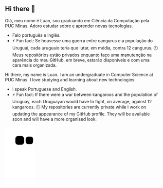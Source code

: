 ## Hi there 👋


Olá, meu nome é Luan, sou graduando em Ciência da Computação pela PUC Minas. Adoro estudar sobre e aprender novas tecnologias.
- Falo português e inglês. 
- ⚡ Fun fact: Se houvesse uma guerra entre cangurus e a população do Uruguai, cada uruguaio teria que lutar, em média, contra 12 cangurus.
🕘 Meus repositórios estão privados enquanto faço uma manutenção na aparência do meu GitHub, em breve, estarão disponíveis e com uma cara mais organizada. 



Hi there, my name is Luan. I am an undergraduate in Computer Science at PUC Minas. I love studying and learning about new technologies.
- I speak Portuguese and English.
- ⚡ Fun fact: If there were a war between kangaroos and the population of Uruguay, each Uruguayan would have to fight, on average, against 12 kangaroos.
🕘 My repositories are currently private while I work on updating the appearance of my GitHub profile. They will be available soon and will have a more organised look.


<!--
**LuanCarrieiros/LuanCarrieiros** is a ✨ _special_ ✨ repository because its `README.md` (this file) appears on your GitHub profile.
Estou disponível em ![image](https://github.com/user-attachments/assets/f3f88e4f-c39c-458c-af0e-27667f892d39) ![flag-united-kingdom_1f1ec-1f1e7](https://github.com/user-attachments/assets/b004d2c5-3010-40a9-b309-61e2dd11067e)
Here are some ideas to get you started:

- 🔭 I’m currently working on ...
- 🌱 I’m currently learning ... Aperfeiçoando conhecimentos em Algoritmo e Estruturas de Dados
- 👯 I’m looking to collaborate on ...
- 🤔 I’m looking for help with ...
- 💬 Ask me about ...
- 📫 How to reach me: ...
- 😄 Pronouns: ...
- ⚡ Fun fact: Se houvesse uma guerra entre cangurus e a população do Uruguai, cada uruguaio teria que lutar, em média, contra 12 cangurus.
-->

![snake gif](https://github.com/LuanCarrieiros/LuanCarrieiros/blob/main/github-contribution-grid-snake.svg)
